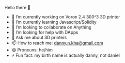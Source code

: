 Hello there 👋

- 🔭 I’m currently working on Voron 2.4 300^3 3D printer
- 🌱 I’m currently learning Javascript/Solidity
- 👯 I’m looking to collaborate on Anything
- 🤔 I’m looking for help with DApps
- 💬 Ask me about 3D printers
- 📫 How to reach me: danny.n.kha@gmail.com
- 😄 Pronouns: he/him
- ⚡ Fun fact: my birth name is actually danny, not daniel

